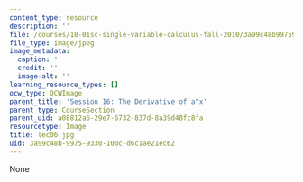 ```yaml
---
content_type: resource
description: ''
file: /courses/18-01sc-single-variable-calculus-fall-2010/3a99c48b99759330100cd6c1ae21ec62_lec06.jpg
file_type: image/jpeg
image_metadata:
  caption: ''
  credit: ''
  image-alt: ''
learning_resource_types: []
ocw_type: OCWImage
parent_title: 'Session 16: The Derivative of a^x'
parent_type: CourseSection
parent_uid: a08812a6-29e7-6732-837d-8a39d48fc8fa
resourcetype: Image
title: lec06.jpg
uid: 3a99c48b-9975-9330-100c-d6c1ae21ec62
---
```

None


